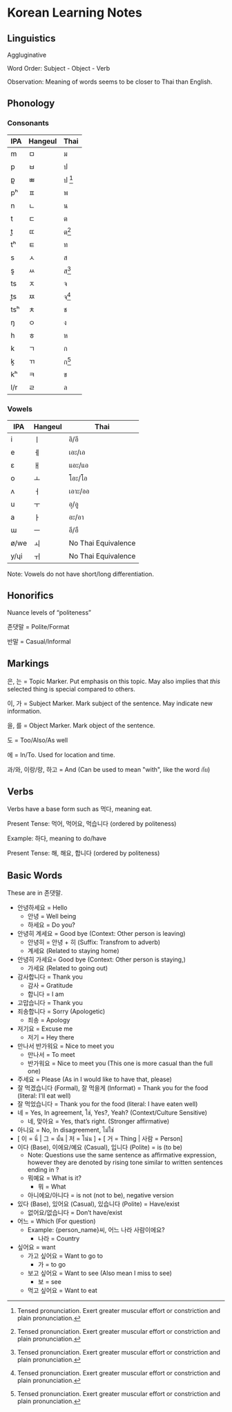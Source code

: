 # Korean Learning Notes

## Linguistics

Aggluginative

Word Order: Subject - Object - Verb

Observation: Meaning of words seems to be closer to Thai than English. 

## Phonology

### Consonants

| IPA | Hangeul | Thai        |
| --- | ------- | ----------- |
| m   | ㅁ      | ม           |
| p   | ㅂ      | ป           |
| p͈   | ㅃ      | ป [^tensed] |
| pʰ  | ㅍ      | พ           |
| n   | ㄴ      | น           |
| t   | ㄷ      | ต           |
| t͈   | ㄸ      | ต[^tensed]  |
| tʰ  | ㅌ      | ท           |
| s   | ㅅ      | ส           |
| s͈   | ㅆ      | ส[^tensed]  |
| ts  | ㅈ      | จ           |
| t͈s  | ㅉ      | จ[^tensed]  |
| tsʰ | ㅊ      | ช           |
| ŋ   | ㅇ      | ง           |
| h   | ㅎ      | ห           |
| k   | ㄱ      | ก           |
| k͈   | ㄲ      | ก[^tensed]  |
| kʰ  | ㅋ      | ข           |
| l/r | ㄹ      | ล           |

[^tensed]: Tensed pronunciation. Exert greater muscular effort or constriction and plain pronunciation.

### Vowels

| IPA  | Hangeul | Thai                |
| ---- | ------- | ------------------- |
| i    | ㅣ      | อิ/อี                 |
| e    | ㅔ      | เอะ/เอ              |
| ɛ    | ㅐ      | แอะ/แอ              |
| o    | ㅗ      | โอะ/โอ              |
| ʌ    | ㅓ      | เอาะ/ออ             |
| u    | ㅜ      | อุ/อู                 |
| a    | ㅏ      | อะ/อา               |
| ɯ    | ㅡ      | อึ/อื                 |
| ø/we | ㅚ      | No Thai Equivalence |
| y/ɥi | ㅟ      | No Thai Equivalence |

Note: Vowels do not have short/long differentiation. 

## Honorifics

Nuance levels of “politeness”

존댓말 = Polite/Format

반말 = Casual/Informal

## Markings

은, 는 = Topic Marker. Put emphasis on this topic. May also implies that *this* selected thing is special compared to others.

이, 가 = Subject Marker. Mark subject of the sentence. May indicate new information.

을, 를 = Object Marker. Mark object of the sentence.

도 = Too/Also/As well

에 = In/To. Used for location and time.

과/와, 이랑/랑, 하고 = And (Can be used to mean "with", like the word กับ)

## Verbs

Verbs have a base form such as 먹다, meaning eat.

Present Tense: 먹어, 먹어요, 먹습니다 (ordered by politeness)

Example: 하다, meaning to do/have

Present Tense: 해, 해요, 합니다 (ordered by politeness)

## Basic Words

These are in 존댓말.

- 안녕하세요 = Hello
  - 안녕 = Well being
  - 하세요 = Do you?
- 안녕히 계세요 = Good bye (Context: Other person is leaving)
  - 안녕히 = 안녕 + 히 (Suffix: Transfrom to adverb)
  - 계세요 (Related to staying home)
- 안녕히 가세요= Good bye (Context: Other person is staying,)
  - 가세요 (Related to going out)
- 감사합니다 = Thank you
  - 감사 = Gratitude
  - 합니다 = I am
- 고맙습니다 = Thank you
- 죄송합니다 = Sorry (Apologetic)
  - 죄송 = Apology
- 저기요 = Excuse me
  - 저기 = Hey there
- 만나서 반가워요 = Nice to meet you
  - 만나서 = To meet 
  - 반가워요 = Nice to meet you (This one is more casual than the full one)
- 주세요 = Please (As in I would like to have that, please)
- 잘 먹겠습니다 (Formal), 잘 먹을게 (Informat) = Thank you for the food (literal: I'll eat well)
- 잘 먹었습니다 = Thank you for the food (literal: I have eaten well)
- 네 = Yes, In agreement, ใช่, Yes?, Yeah? (Context/Culture Sensitive)
  - 네, 맞아요 = Yes, that’s right. (Stronger affirmative)
- 아니요 = No, In disagreement, ไม่ใช่
- [ 이 = นี่ | 그 = นั้น | 저 = โน่น ] + [ 거 = Thing | 사람 = Person]
- 이다 (Base), 이에요/예요 (Casual), 입니다 (Polite) = is (to be)
  - Note: Questions use the same sentence as affirmative expression, however they are denoted by rising tone similar to written sentences ending in ?
  - 뭐예요 = What is it?
    - 뭐 = What
  - 아니에요/아니다 = is not (not to be), negative version 
- 있다 (Base), 있어요 (Casual), 있습니다 (Polite) = Have/exist
  - 없어요/없습니다 = Don’t have/exist 
- 어느 = Which (For question)
  - Example: {person_name}씨, 어느 나라 사람이에요?
    - 나라 = Country
- 싶어요 = want
  - 가고 싶어요 = Want to go to
    - 가 = to go
  - 보고 싶어요 = Want to see (Also mean I miss to see)
    - 보 = see
  - 먹고 싶어요 = Want to eat